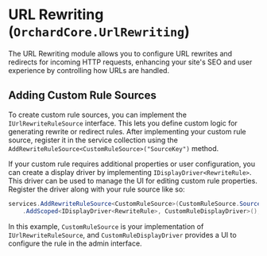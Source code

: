 # URL Rewriting (`OrchardCore.UrlRewriting`)

The URL Rewriting module allows you to configure URL rewrites and redirects for incoming HTTP requests, enhancing your site's SEO and user experience by controlling how URLs are handled.

## Adding Custom Rule Sources

To create custom rule sources, you can implement the `IUrlRewriteRuleSource` interface. This lets you define custom logic for generating rewrite or redirect rules. After implementing your custom rule source, register it in the service collection using the `AddRewriteRuleSource<CustomRuleSource>("SourceKey")` method.

If your custom rule requires additional properties or user configuration, you can create a display driver by implementing `IDisplayDriver<RewriteRule>`. This driver can be used to manage the UI for editing custom rule properties. Register the driver along with your rule source like so:

```csharp
services.AddRewriteRuleSource<CustomRuleSource>(CustomRuleSource.SourceName)
    .AddScoped<IDisplayDriver<RewriteRule>, CustomRuleDisplayDriver>();
```

In this example, `CustomRuleSource` is your implementation of `IUrlRewriteRuleSource`, and `CustomRuleDisplayDriver` provides a UI to configure the rule in the admin interface.
